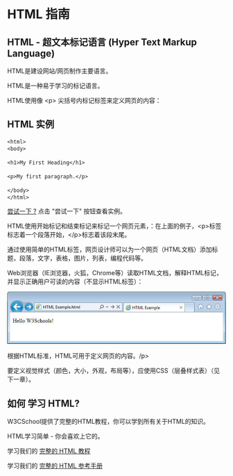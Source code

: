 # HTML 指南

## HTML - 超文本标记语言 (Hyper Text Markup Language)

HTML是建设网站/网页制作主要语言。

HTML是一种易于学习的标记语言。

HTML使用像 &lt;p&gt; 尖括号内标记标签来定义网页的内容：

## HTML 实例

```
<html>
<body>

<h1>My First Heading</h1>

<p>My first paragraph.</p>

</body>
</html>
```

[尝试一下 ?](/try/tryit.php?filename=tryhtml_intro)
点击 "尝试一下" 按钮查看实例。

HTML使用开始标记和结束标记来标记一个网页元素，：在上面的例子，&lt;p&gt;标签标志着一个段落开始，&lt;/p&gt;标志着该段末尾。

通过使用简单的HTML标签，网页设计师可以为一个网页（HTML文档）添加标题，段落，文字，表格，图片，列表，编程代码等。

Web浏览器（IE浏览器，火狐，Chrome等）读取HTML文档，解释HTML标记，并显示正确用户可读的内容（不显示HTML标签）：

![](../img/pic_ie.jpg)

根据HTML标准，HTML可用于定义网页的内容。/p&gt;

要定义视觉样式（颜色，大小，外观，布局等），应使用CSS（层叠样式表）（见下一章）。

## 如何 学习 HTML?

W3CSchool提供了完整的HTML教程，你可以学到所有关于HTML的知识。

HTML学习简单 - 你会喜欢上它的。

学习我们的 [完整的 HTML 教程](/html/html-tutorial.html)

学习我们的 [完整的 HTML 参考手册](/tags/html-reference.html)

